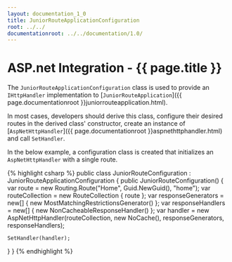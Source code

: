 ```yaml
---
layout: documentation_1_0
title: JuniorRouteApplicationConfiguration
root: ../../
documentationroot: ../../documentation/1.0/
---
```

ASP.net Integration - {{ page.title }}
=
The ```JuniorRouteApplicationConfiguration``` class is used to provide an ```IHttpHandler``` implementation to [```JuniorRouteApplication```]({{ page.documentationroot }}juniorrouteapplication.html).

In most cases, developers should derive this class, configure their desired routes in the derived class' constructor, create an instance of [```AspNetHttpHandler```]({{ page.documentationroot }}aspnethttphandler.html) and call ```SetHandler```.

In the below example, a configuration class is created that initializes an ```AspNetHttpHandler``` with a single route.

{% highlight csharp %}
public class JuniorRouteConfiguration : JuniorRouteApplicationConfiguration
{
  public JuniorRouteConfiguration()
  {
    var route = new Routing.Route("Home", Guid.NewGuid(), "home");
    var routeCollection = new RouteCollection { route };
    var responseGenerators = new[] { new MostMatchingRestrictionsGenerator() };
    var responseHandlers = new[] { new NonCacheableResponseHandler() };
    var handler = new AspNetHttpHandler(routeCollection, new NoCache(), responseGenerators, responseHandlers);

    SetHandler(handler);
  }
}
{% endhighlight %}